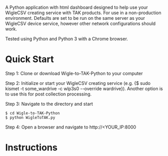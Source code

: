 A Python application with html dashboard designed to help use your WigleCSV creating service with TAK products.
For use in a non-production environment.
Defaults are set to be run on the same server as your WigleCSV device service, however other network configurations should work.

Tested using Python and Python 3 with a Chrome browser.
# Quick Start
Step 1:
Clone or download Wigle-to-TAK-Python to your computer

Step 2:
Initialize or start your WigleCSV creating service (e.g. {$ sudo kismet -t some_wardrive -c wlp3s0 --override wardrive}). Another option is to use this for post collection processing.

Step 3:
Navigate to the directory and start
```
$ cd Wigle-to-TAK-Python
$ python WigleToTAK.py
```

Step 4:
Open a browser and navigate to http://<YOUR_IP:8000


# Instructions
